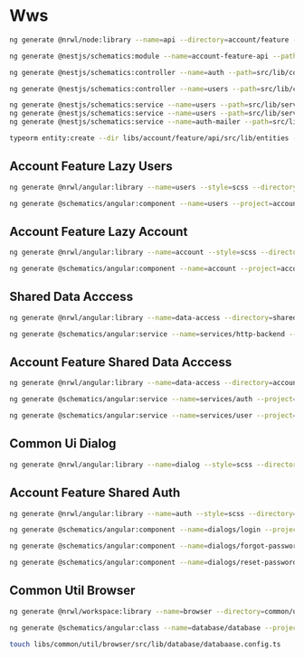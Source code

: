 # Wws


```bash
ng generate @nrwl/node:library --name=api --directory=account/feature --publishable --tags=scope:account,type:feature

ng generate @nestjs/schematics:module --name=account-feature-api --path=src/lib --sourceRoot=libs/account/feature/api --flat=true

ng generate @nestjs/schematics:controller --name=auth --path=src/lib/controllers --sourceRoot=libs/account/feature/api --flat=true

ng generate @nestjs/schematics:controller --name=users --path=src/lib/controllers --sourceRoot=libs/account/feature/api --flat=true

ng generate @nestjs/schematics:service --name=users --path=src/lib/services --sourceRoot=libs/account/feature/api --flat=true
ng generate @nestjs/schematics:service --name=users --path=src/lib/servicces --sourceRoot=libs/account/feature/api --flat=true
ng generate @nestjs/schematics:service --name=auth-mailer --path=src/lib/services --sourceRoot=libs/account/feature/api --flat=true

typeorm entity:create --dir libs/account/feature/api/src/lib/entities --name user

```

## Account Feature Lazy Users
```bash
ng generate @nrwl/angular:library --name=users --style=scss --directory=account/feature/lazy --lazy --parentModule=apps/app/src/app/app.module.ts --routing --tags=feature:lazy

ng generate @schematics/angular:component --name=users --project=account-feature-lazy-users --style=scss --type=Container
```

## Account Feature Lazy Account
```bash
ng generate @nrwl/angular:library --name=account --style=scss --directory=account/feature/lazy --lazy --parentModule=apps/app/src/app/app.module.ts --routing --tags=feature:lazy

ng generate @schematics/angular:component --name=account --project=account-feature-lazy-account --style=scss --type=Container
```

## Shared Data Acccess
```bash
ng generate @nrwl/angular:library --name=data-access --directory=shared --tags=shared:data-access

ng generate @schematics/angular:service --name=services/http-backend --project=shared-data-access
```


## Account Feature Shared Data Acccess
```bash
ng generate @nrwl/angular:library --name=data-access --directory=account/feature/shared --tags=feature:shared:data-access

ng generate @schematics/angular:service --name=services/auth --project=account-feature-shared-data-access

ng generate @schematics/angular:service --name=services/user --project=account-feature-shared-data-access
```

## Common Ui Dialog
```bash
ng generate @nrwl/angular:library --name=dialog --style=scss --directory=common/ui --tags=common:ui
```

## Account Feature Shared Auth
```bash
ng generate @nrwl/angular:library --name=auth --style=scss --directory=account/feature/shared --prefix=wws-auth --tags=feature:shared

ng generate @schematics/angular:component --name=dialogs/login --project=account-feature-shared-auth --style=scss --export --type=Dialog

ng generate @schematics/angular:component --name=dialogs/forgot-password --project=account-feature-shared-auth --style=scss --export --type=Dialog

ng generate @schematics/angular:component --name=dialogs/reset-password --project=account-feature-shared-auth --style=scss --export --type=Dialog
```

## Common Util Browser
```bash
ng generate @nrwl/workspace:library --name=browser --directory=common/util --tags=shared:util

ng generate @schematics/angular:class --name=database/database --project=common-util-browser

touch libs/common/util/browser/src/lib/database/databaase.config.ts
```



<!-- This project was generated using [Nx](https://nx.dev).

<p align="center"><img src="https://raw.githubusercontent.com/nrwl/nx/master/nx-logo.png" width="450"></p>

🔎 **Nx is a set of Extensible Dev Tools for Monorepos.**

## Quick Start & Documentation

[Nx Documentation](https://nx.dev/angular)

[10-minute video showing all Nx features](https://nx.dev/angular/getting-started/what-is-nx)

[Interactive Tutorial](https://nx.dev/angular/tutorial/01-create-application)

## Adding capabilities to your workspace

Nx supports many plugins which add capabilities for developing different types of applications and different tools.

These capabilities include generating applications, libraries, etc as well as the devtools to test, and build projects as well.

Below are some plugins which you can add to your workspace:

- [Angular](https://angular.io)
  - `ng add @nrwl/angular`
- [React](https://reactjs.org)
  - `ng add @nrwl/react`
- Web (no framework frontends)
  - `ng add @nrwl/web`
- [Nest](https://nestjs.com)
  - `ng add @nrwl/nest`
- [Express](https://expressjs.com)
  - `ng add @nrwl/express`
- [Node](https://nodejs.org)
  - `ng add @nrwl/node`

## Generate an application

Run `ng g @nrwl/angular:app my-app` to generate an application.

> You can use any of the plugins above to generate applications as well.

When using Nx, you can create multiple applications and libraries in the same workspace.

## Generate a library

Run `ng g @nrwl/angular:lib my-lib` to generate a library.

> You can also use any of the plugins above to generate libraries as well.

Libraries are sharable across libraries and applications. They can be imported from `@wws/mylib`.

## Development server

Run `ng serve my-app` for a dev server. Navigate to http://localhost:4200/. The app will automatically reload if you change any of the source files.

## Code scaffolding

Run `ng g component my-component --project=my-app` to generate a new component.

## Build

Run `ng build my-app` to build the project. The build artifacts will be stored in the `dist/` directory. Use the `--prod` flag for a production build.

## Running unit tests

Run `ng test my-app` to execute the unit tests via [Jest](https://jestjs.io).

Run `nx affected:test` to execute the unit tests affected by a change.

## Running end-to-end tests

Run `ng e2e my-app` to execute the end-to-end tests via [Cypress](https://www.cypress.io).

Run `nx affected:e2e` to execute the end-to-end tests affected by a change.

## Understand your workspace

Run `nx dep-graph` to see a diagram of the dependencies of your projects.

## Further help

Visit the [Nx Documentation](https://nx.dev/angular) to learn more. -->
